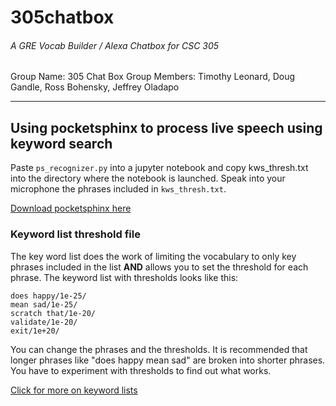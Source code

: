 # 305chatbox
###### A GRE Vocab Builder / Alexa Chatbox for CSC 305

Group Name: 305 Chat Box
Group Members: Timothy Leonard, Doug Gandle, Ross Bohensky, Jeffrey Oladapo


---


## Using pocketsphinx to process live speech using keyword search

Paste `ps_recognizer.py` into a jupyter notebook and copy kws_thresh.txt into the directory where the notebook is launched.  Speak into your microphone the phrases included in `kws_thresh.txt`.

[Download pocketsphinx here](https://pypi.python.org/pypi/pocketsphinx) 

### Keyword list threshold file

The key word list does the work of limiting the vocabulary to only key phrases included in the list <b>AND</b> allows you to set the threshold for each phrase.  The keyword list with thresholds looks like this:

```
does happy/1e-25/
mean sad/1e-25/
scratch that/1e-20/
validate/1e-20/
exit/1e+20/
```

You can change the phrases and the thresholds.  It is recommended that longer phrases like "does happy mean sad" are broken into shorter phrases.  You have to experiment with thresholds to find out what works.

[Click for more on keyword lists](https://cmusphinx.github.io/wiki/tutoriallm/#keyword-lists)

